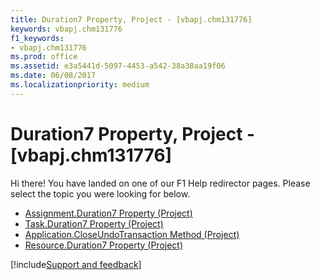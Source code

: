 ```yaml
---
title: Duration7 Property, Project - [vbapj.chm131776]
keywords: vbapj.chm131776
f1_keywords:
- vbapj.chm131776
ms.prod: office
ms.assetid: e3a5441d-5097-4453-a542-38a38aa19f06
ms.date: 06/08/2017
ms.localizationpriority: medium
---
```



# Duration7 Property, Project - [vbapj.chm131776]

Hi there! You have landed on one of our F1 Help redirector pages. Please select the topic you were looking for below.

- [Assignment.Duration7 Property (Project)](https://msdn.microsoft.com/library/7fc5c07a-a832-444a-3865-402401e10a94%28Office.15%29.aspx)
- [Task.Duration7 Property (Project)](https://msdn.microsoft.com/library/37f29e62-6cf7-809e-f5fd-55f4709fcf93%28Office.15%29.aspx)
- [Application.CloseUndoTransaction Method (Project)](https://msdn.microsoft.com/library/704bde43-803d-fd63-68a6-7b4058e5d3b1%28Office.15%29.aspx)
- [Resource.Duration7 Property (Project)](https://msdn.microsoft.com/library/2f7dfe86-c595-927d-308b-8c8dfff77113%28Office.15%29.aspx)

[!include[Support and feedback](~/includes/feedback-boilerplate.md)]